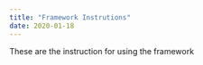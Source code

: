 ```yaml
---
title: "Framework Instrutions"
date: 2020-01-18
---
```

These are the instruction for using the framework
